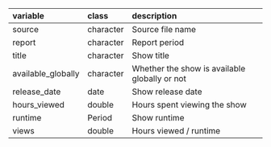 |variable           |class     |description                           |
|:------------------|:---------|:-------------------------------------|
|source             |character |Source file name |
|report             |character |Report period |
|title              |character |Show title |
|available_globally |character |Whether the show is available globally or not |
|release_date       |date      |Show release date|
|hours_viewed       |double    |Hours spent viewing the show|
|runtime            |Period    |Show runtime|
|views              |double    |Hours viewed / runtime |
